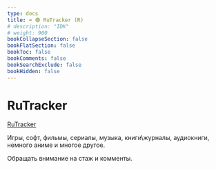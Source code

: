 ```yaml
---
type: docs
title: ➡️ 🟢 RuTracker (R)
# description: "IDK"
# weight: 900
bookCollapseSection: false
bookFlatSection: false
bookToc: false
bookComments: false
bookSearchExclude: false
bookHidden: false
---
```


# RuTracker

[RuTracker](https://rutracker.org/?nt)

Игры, софт, фильмы, сериалы, музыка, книги\журналы, аудиокниги, немного аниме и многое другое.

Обращать внимание на стаж и комменты.

